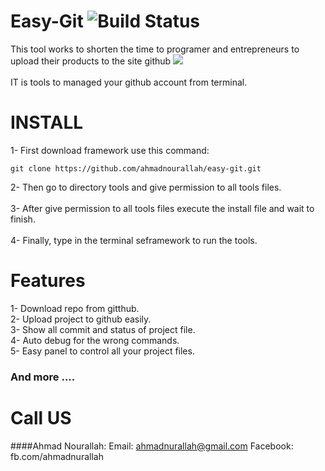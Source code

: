 # Easy-Git ![Build Status](http://webscan.esy.es/web.svg)<br>
This tool works to shorten the time to programer and entrepreneurs to upload their products to the site github
<img src="http://webscan.esy.es/easy-git.png"><br><br>
IT is tools to managed your github account from terminal.<br>
# INSTALL
1- First download framework use this command:
```
git clone https://github.com/ahmadnourallah/easy-git.git
```
2- Then go to directory tools and give permission to all tools files.
<br><br>
3- After give permission to all tools files execute the install file and wait to finish.<br><br>
4- Finally, type in the terminal seframework to run the tools.
# Features
1- Download repo from gitthub.<br>
2- Upload project to github easily.<br>
3- Show all commit and status of project file.<br>
4- Auto debug for the wrong commands.<br>
5- Easy panel to control all your project files.<br>
### And more ....<br>
# Call US
####Ahmad Nourallah:
Email: ahmadnurallah@gmail.com
Facebook: fb.com/ahmadnurallah
